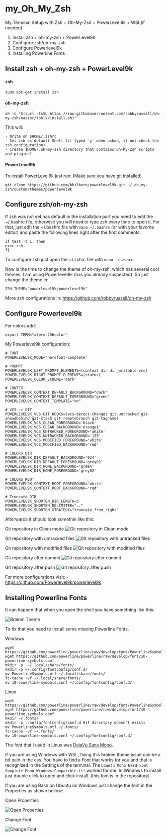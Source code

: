 # my_Oh_My_Zsh
My Terminal Setup with Zsh + Oh-My-Zsh + PowerLevel9k + WSL(if needed)

1. Install zsh + oh-my-zsh + PowerLevel9k
3. Configure zsh/oh-my-zsh 
5. Configure Powerlevel9k
5. Installing Powerline Fonts

## Install zsh + oh-my-zsh + PowerLevel9k

#### zsh
```
sudo apt-get install zsh
```
#### oh-my-zsh
```
sh -c "$(curl -fsSL https://raw.githubusercontent.com/robbyrussell/oh-my-zsh/master/tools/install.sh)"
```
This will:

    - Write on $HOME/.zshrc
    - Set zsh as default Shell (if typed `y` when asked, if not check the zsh configuration)
    - Create $HOME/.oh-my-zsh directory that contains Oh-My-Zsh scripts and plugins!


#### PowerLevel9k

To install PowerLevel9k just run:
(Make sure you have git installed)
```
git clone https://github.com/bhilburn/powerlevel9k.git ~/.oh-my-zsh/custom/themes/powerlevel9k
```

## Configure zsh/oh-my-zsh

If zsh was not set has default in the installation part you need to edit the ~/.bashrc file, otherwise you will need to type zsh every time to open it.
For that, just edit the ~/.bashrc file with `nano ~/.bashrc` (or with your favorite editor) and paste the following lines right after the first comments:
```
if test -t 1; then
exec zsh
fi
```
To configure zsh just open the ~/.zshrc file with `nano ~/.zshrc`.

Now is the time to change the theme of oh-my-zsh, which has several cool themes. I am using Powerlevel9k (has you already suspected). So just change the theme in:
```
ZSH_THEME="powerlevel9k/powerlevel9k"
```
More zsh configurations in:
https://github.com/robbyrussell/oh-my-zsh

## Configure Powerlevel9k

For colors add:
```
export TERM="xterm-256color"
```

My Powerlevel9k configuration:
```
# FONT
POWERLEVEL9K_MODE='nerdfont-complete'

# PROMPT
POWERLEVEL9K_LEFT_PROMPT_ELEMENTS=(context dir dir_writable vcs)
POWERLEVEL9K_RIGHT_PROMPT_ELEMENTS=(status)  
POWERLEVEL9K_COLOR_SCHEME='dark'

# CONTEX
POWERLEVEL9K_CONTEXT_DEFAULT_BACKGROUND="dark"
POWERLEVEL9K_CONTEXT_DEFAULT_FOREGROUND="green"
POWERLEVEL9K_CONTEXT_TEMPLATE="%n"

# VCS -> GIT
POWERLEVEL9K_VCS_GIT_HOOKS=(vcs-detect-changes git-untracked git-aheadbehind git-stash git-remotebranch git-tagname)
POWERLEVEL9K_VCS_CLEAN_FOREGROUND='black'
POWERLEVEL9K_VCS_CLEAN_BACKGROUND='orange1'
POWERLEVEL9K_VCS_UNTRACKED_FOREGROUND='white'
POWERLEVEL9K_VCS_UNTRACKED_BACKGROUND='125'
POWERLEVEL9K_VCS_MODIFIED_FOREGROUND='white'
POWERLEVEL9K_VCS_MODIFIED_BACKGROUND='red'

# COLORS DIR
POWERLEVEL9K_DIR_DEFAULT_BACKGROUND='024'
POWERLEVEL9K_DIR_DEFAULT_FOREGROUND='grey82'
POWERLEVEL9K_DIR_HOME_BACKGROUND='green'
POWERLEVEL9K_DIR_HOME_FOREGROUND='grey82'

# COLORS ROOT
POWERLEVEL9K_CONTEXT_ROOT_FOREGROUND='white'
POWERLEVEL9K_CONTEXT_ROOT_BACKGROUND='red'

# Truncate DIR
POWERLEVEL9K_SHORTEN_DIR_LENGTH=3
POWERLEVEL9K_SHORTEN_DELIMITER=".."
POWERLEVEL9K_SHORTEN_STRATEGY="truncate_from_right"
```
Afterwards it should look somethin like this:

Git repository in Clean mode
![Git repository in Clean mode](images/git1_Clean.png)

Git repository with untracked files
![Git repository with untracked files](images/git2_Untracked.png)

Git repository with modified files
![Git repository with modified files](images/git3_Modified.png)

Git repository after commit
![Git repository after commit](images/git4_Back_to_Clean.png)

Git repository after push
![Git repository after push](images/git5_AfterPush.png)

For more configurations visit:
    - https://github.com/Powerlevel9k/powerlevel9k


## Installing Powerline Fonts
It can happen that when you open the shell you have something like this:

![Broken Theme](images/brokenTheme.png)

To fix that you need to install some missing Powerline Fonts. 

Windows

```
wget https://github.com/powerline/powerline/raw/develop/font/PowerlineSymbols.otf
wget https://github.com/powerline/powerline/raw/develop/font/10-powerline-symbols.conf
mkdir -p  ~/.local/share/fonts/
mkdir -p ~/.config/fontconfig/conf.d/
mv PowerlineSymbols.otf ~/.local/share/fonts/
fc-cache -vf ~/.local/share/fonts/
mv 10-powerline-symbols.conf ~/.config/fontconfig/conf.d/
```
Linux

```
wget https://github.com/powerline/powerline/raw/develop/font/PowerlineSymbols.otf
wget https://github.com/powerline/powerline/raw/develop/font/10-powerline-symbols.conf
mkdir ~/.fonts/
mkdir -p .config/fontconfig/conf.d #if directory doesn't exists
mv PowerlineSymbols.otf ~/.fonts/
fc-cache -vf ~/.fonts/
mv 10-powerline-symbols.conf ~/.config/fontconfig/conf.d/

```

The font that I used in Linux was [DejaVu Sans Mono](https://github.com/powerline/fonts/tree/master/DejaVuSansMono).


If you are using Windows with WSL, fixing this broken theme issue can be a bit pain in the ass. You have to find a Font that works for you and that is recognized in the Settings of the terminal. The `Ubuntu Mono Nerd Font Complete Mono Windows Compatible.ttf` worked for me. In Windows to install just double click to open and click install. (this font is in the repository)

If you are using Bash on Ubuntu on Windows just change the font in the Properties as shown bellow:

Open Properties

![Open Properties](images/changeFont1.png)

Change Font

![Change Font](images/changeFont2.png)

